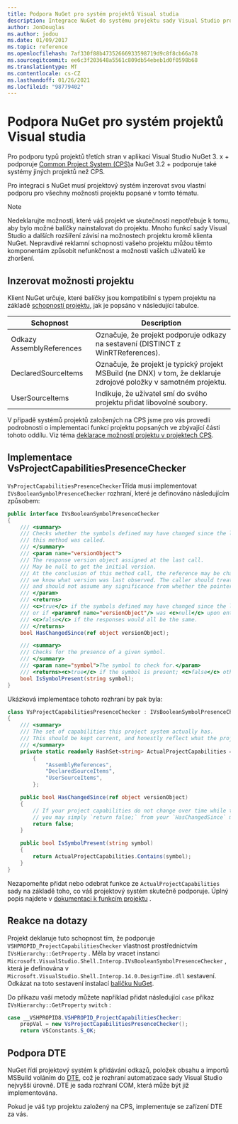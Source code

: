 ```yaml
---
title: Podpora NuGet pro systém projektů Visual studia
description: Integrace NuGet do systému projektu sady Visual Studio pro typy projektů třetích stran.
author: JonDouglas
ms.author: jodou
ms.date: 01/09/2017
ms.topic: reference
ms.openlocfilehash: 7af330f88b47352666933598719d9c8f8cb66a78
ms.sourcegitcommit: ee6c3f203648a5561c809db54ebeb1d0f0598b68
ms.translationtype: MT
ms.contentlocale: cs-CZ
ms.lasthandoff: 01/26/2021
ms.locfileid: "98779402"
---
```

# <a name="nuget-support-for-the-visual-studio-project-system"></a>Podpora NuGet pro systém projektů Visual studia

Pro podporu typů projektů třetích stran v aplikaci Visual Studio NuGet 3. x + podporuje [Common Project System (CPS)](https://github.com/Microsoft/VSProjectSystem/blob/master/doc/overview/intro.md)a NuGet 3.2 + podporuje také systémy jiných projektů než CPS.

Pro integraci s NuGet musí projektový systém inzerovat svou vlastní podporu pro všechny možnosti projektu popsané v tomto tématu.

> [!Note]
> Nedeklarujte možnosti, které váš projekt ve skutečnosti nepotřebuje k tomu, aby bylo možné balíčky nainstalovat do projektu. Mnoho funkcí sady Visual Studio a dalších rozšíření závisí na možnostech projektu kromě klienta NuGet. Nepravdivé reklamní schopnosti vašeho projektu můžou těmto komponentám způsobit nefunkčnost a možnosti vašich uživatelů ke zhoršení.

## <a name="advertise-project-capabilities"></a>Inzerovat možnosti projektu

Klient NuGet určuje, které balíčky jsou kompatibilní s typem projektu na základě [schopností projektu](https://github.com/Microsoft/VSProjectSystem/blob/master/doc/overview/about_project_capabilities.md), jak je popsáno v následující tabulce.

| Schopnost | Description |
| --- | --- |
| Odkazy AssemblyReferences | Označuje, že projekt podporuje odkazy na sestavení (DISTINCT z WinRTReferences). |
| DeclaredSourceItems | Označuje, že projekt je typický projekt MSBuild (ne DNX) v tom, že deklaruje zdrojové položky v samotném projektu. |
| UserSourceItems|Indikuje, že uživatel smí do svého projektu přidat libovolné soubory. |

V případě systémů projektů založených na CPS jsme pro vás provedli podrobnosti o implementaci funkcí projektu popsaných ve zbývající části tohoto oddílu. Viz téma [deklarace možností projektu v projektech CPS](https://github.com/Microsoft/VSProjectSystem/blob/master/doc/overview/about_project_capabilities.md#how-to-declare-project-capabilities-in-your-project).

## <a name="implementing-vsprojectcapabilitiespresencechecker"></a>Implementace VsProjectCapabilitiesPresenceChecker

`VsProjectCapabilitiesPresenceChecker`Třída musí implementovat `IVsBooleanSymbolPresenceChecker` rozhraní, které je definováno následujícím způsobem:

```cs
public interface IVsBooleanSymbolPresenceChecker
{
    /// <summary>
    /// Checks whether the symbols defined may have changed since the last time
    /// this method was called.
    /// </summary>
    /// <param name="versionObject">
    /// The response version object assigned at the last call.
    /// May be null to get the initial version.
    /// At the conclusion of this method call, the reference may be changed so that on a subsequent call
    /// we know what version was last observed. The caller should treat this value as an opaque object,
    /// and should not assume any significance from whether the pointer changed or not.
    /// </param>
    /// <returns>
    /// <c>true</c> if the symbols defined may have changed since the last call to this method
    /// or if <paramref name="versionObject"/> was <c>null</c> upon entering this method.
    /// <c>false</c> if the responses would all be the same.
    /// </returns>
    bool HasChangedSince(ref object versionObject);

    /// <summary>
    /// Checks for the presence of a given symbol.
    /// </summary>
    /// <param name="symbol">The symbol to check for.</param>
    /// <returns><c>true</c> if the symbol is present; <c>false</c> otherwise.</returns>
    bool IsSymbolPresent(string symbol);
}
```

Ukázková implementace tohoto rozhraní by pak byla:

```cs
class VsProjectCapabilitiesPresenceChecker : IVsBooleanSymbolPresenceChecker
{
    /// <summary>
    /// The set of capabilities this project system actually has.
    /// This should be kept current, and honestly reflect what the project can do.
    /// </summary>
    private static readonly HashSet<string> ActualProjectCapabilities = new HashSet<string>(StringComparer.OrdinalIgnoreCase)
        {
            "AssemblyReferences",
            "DeclaredSourceItems",
            "UserSourceItems",
        };

    public bool HasChangedSince(ref object versionObject)
    {
        // If your project capabilities do not change over time while the project is open,
        // you may simply `return false;` from your `HasChangedSince` method.
        return false;
    }

    public bool IsSymbolPresent(string symbol)
    {
        return ActualProjectCapabilities.Contains(symbol);
    }
}
```

Nezapomeňte přidat nebo odebrat funkce ze `ActualProjectCapabilities` sady na základě toho, co váš projektový systém skutečně podporuje. Úplný popis najdete v [dokumentaci k funkcím projektu](https://github.com/Microsoft/VSProjectSystem/blob/master/doc/overview/project_capabilities.md) .

## <a name="responding-to-queries"></a>Reakce na dotazy

Projekt deklaruje tuto schopnost tím, že podporuje  `VSHPROPID_ProjectCapabilitiesChecker` vlastnost prostřednictvím `IVsHierarchy::GetProperty` . Měla by vracet instanci `Microsoft.VisualStudio.Shell.Interop.IVsBooleanSymbolPresenceChecker` , která je definována v `Microsoft.VisualStudio.Shell.Interop.14.0.DesignTime.dll` sestavení. Odkázat na toto sestavení instalací [balíčku NuGet](https://www.nuget.org/packages/Microsoft.VisualStudio.Shell.Interop.14.0.DesignTime).

Do příkazu vaší metody můžete například přidat následující `case` příkaz `IVsHierarchy::GetProperty` `switch` :

```cs
case __VSHPROPID8.VSHPROPID_ProjectCapabilitiesChecker:
    propVal = new VsProjectCapabilitiesPresenceChecker();
    return VSConstants.S_OK;
```

## <a name="dte-support"></a>Podpora DTE

NuGet řídí projektový systém k přidávání odkazů, položek obsahu a importů MSBuild voláním do [DTE](/dotnet/api/envdte.dte?view=visualstudiosdk-2017), což je rozhraní automatizace sady Visual Studio nejvyšší úrovně. DTE je sada rozhraní COM, která může být již implementována.

Pokud je váš typ projektu založený na CPS, implementuje se zařízení DTE za vás.
